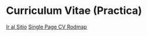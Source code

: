 # Curriculum Vitae (Practica)

[Ir al Sitio](https://singlepagecv.vercel.app/)
[Single Page CV Rodmap](https://roadmap.sh/projects/single-page-cv)
